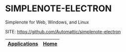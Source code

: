 # SIMPLENOTE-ELECTRON
 
 Simplenote for Web, Windows, and Linux
 
 SITE: https://github.com/Automattic/simplenote-electron

 | [Applications](https://portable-linux-apps.github.io/apps.html) | [Home](https://portable-linux-apps.github.io)
 | --- | --- |
